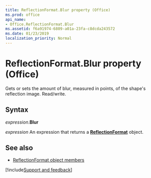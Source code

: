 ```yaml
---
title: ReflectionFormat.Blur property (Office)
ms.prod: office
api_name:
- Office.ReflectionFormat.Blur
ms.assetid: f6a91974-6809-a01a-23fa-c8dcda243572
ms.date: 01/23/2019
localization_priority: Normal
---
```



# ReflectionFormat.Blur property (Office)

Gets or sets the amount of blur, measured in points, of the shape's reflection image. Read/write.


## Syntax

_expression_.**Blur**

_expression_ An expression that returns a **[ReflectionFormat](Office.ReflectionFormat.md)** object.


## See also

- [ReflectionFormat object members](overview/Library-Reference/reflectionformat-members-office.md)


[!include[Support and feedback](~/includes/feedback-boilerplate.md)]